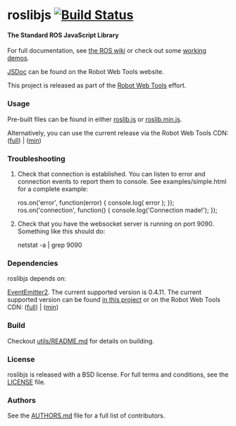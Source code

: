 roslibjs [![Build Status](https://api.travis-ci.org/RobotWebTools/roslibjs.png)](https://travis-ci.org/RobotWebTools/roslibjs)
========

#### The Standard ROS JavaScript Library
For full documentation, see [the ROS wiki](http://ros.org/wiki/roslibjs) or check out some [working demos](http://robotwebtools.org/).

[JSDoc](http://robotwebtools.org/jsdoc/roslibjs/current/) can be found on the Robot Web Tools website.

This project is released as part of the [Robot Web Tools](http://robotwebtools.org/) effort.

### Usage
Pre-built files can be found in either [roslib.js](build/roslib.js) or [roslib.min.js](build/roslib.min.js).

Alternatively, you can use the current release via the Robot Web Tools CDN: ([full](http://cdn.robotwebtools.org/roslibjs/current/roslib.js)) | ([min](http://cdn.robotwebtools.org/roslibjs/current/roslib.min.js))

### Troubleshooting

1. Check that connection is established. You can listen to error and
   connection events to report them to console. See
   examples/simple.html for a complete example:

    ros.on('error', function(error) { console.log( error ); });
    ros.on('connection', function() { console.log('Connection made!'); });

1. Check that you have the websocket server is running on
   port 9090. Something like this should do:

    netstat -a | grep 9090

### Dependencies
roslibjs depends on:

[EventEmitter2](https://github.com/hij1nx/EventEmitter2). The current supported version is 0.4.11. The current supported version can be found [in this project](include/EventEmitter2/eventemitter2.js) or on the Robot Web Tools CDN: ([full](http://cdn.robotwebtools.org/EventEmitter2/0.4.11/eventemitter2.js)) | ([min](http://cdn.robotwebtools.org/EventEmitter2/0.4.11/eventemitter2.min.js))

### Build
Checkout [utils/README.md](utils/README.md) for details on building.

### License
roslibjs is released with a BSD license. For full terms and conditions, see the [LICENSE](LICENSE) file.

### Authors
See the [AUTHORS.md](AUTHORS) file for a full list of contributors.
